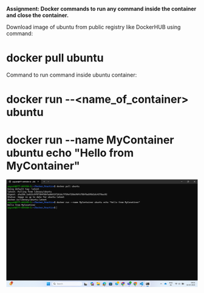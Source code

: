 
**Assignment: Docker commands to run any command inside the container and close the container.**

Download image of ubuntu from public registry like DockerHUB using command:

# docker pull ubuntu

Command to run command inside ubuntu container:

# docker run --<name_of_container> ubuntu <command>

# docker run --name MyContainer ubuntu echo "Hello from MyContainer"

![alt text](../day-1/day-1(commandinsideconatainer).png)